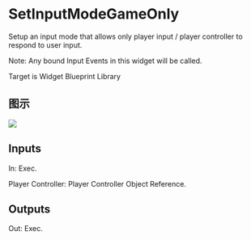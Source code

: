 # SetInputModeGameOnly

Setup an input mode that allows only player input / player controller to respond to user input.

Note: Any bound Input Events in this widget will be called.

Target is Widget Blueprint Library

## 图示

![]($-20221218-19293240.png)

## Inputs

In: Exec.

Player Controller: Player Controller Object Reference.  

## Outputs

Out: Exec.

